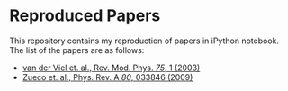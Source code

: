 Reproduced Papers
=================
This repository contains my reproduction of papers in iPython notebook. The list of the papers are as follows:
* [van der Viel et. al., Rev. Mod. Phys. *75*, 1 (2003)](http://nbviewer.ipython.org/github/eunjongkim/reproduced-papers/blob/master/Reproduce-RMP-75-1-2003-vanderWiel.ipynb)
* [Zueco et. al., Phys. Rev. A *80*, 033846 (2009) ](http://nbviewer.ipython.org/github/eunjongkim/reproduced-papers/blob/master/Reproduce-PRA-80-033846-2009-Zueco.ipynb)